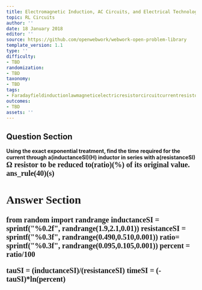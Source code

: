 ```yaml
---
title: Electromagnetic Induction, AC Circuits, and Electrical Technologies
topic: RL Circuits
author: ''
date: 18 January 2018
editor: ''
source: https://github.com/openwebwork/webwork-open-problem-library
template_version: 1.1
type: ''
difficulty:
- TBD
randomization:
- TBD
taxonomy:
- TBD
tags:
- Faradayfieldinductionlawmagneticelectricresistorcircuitcurrentresistor
outcomes:
- TBD
assets: ''
---
```


## Question Section 

<b>
Using the exact exponential treatment, find the time required for the current through a(inductanceSI)(H) inductor in series with a(resistanceSI) <span style="font-family: 'Times'; font-size: 20px";>&Omega;<span> resistor to be reduced to(ratio)(%) of its original value.
ans_rule(40)(s)



## Answer Section

from random import randrange
inductanceSI = sprintf("%0.2f", randrange(1.9,2.1,0.01))
resistanceSI = sprintf("%0.3f", randrange(0.490,0.510,0.001))
ratio= sprintf("%0.3f", randrange(0.095,0.105,0.001))
percent = ratio/100

tauSI = (inductanceSI)/(resistanceSI)
timeSI = (-tauSI)*ln(percent)